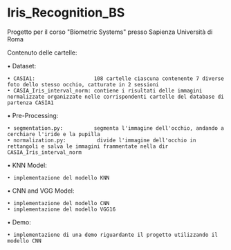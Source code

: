 # Iris_Recognition_BS

Progetto per il corso "Biometric Systems" presso Sapienza Università di Roma

Contenuto delle cartelle:

• Dataset:

    • CASIA1:                   108 cartelle ciascuna contenente 7 diverse foto dello stesso occhio, catturate in 2 sessioni
    • CASIA_Iris_interval_norm: contiene i risultati delle immagini normalizzate organizzate nelle corrispondenti cartelle del database di partenza CASIA1

• Pre-Processing:

    • segmentation.py:          segmenta l'immagine dell'occhio, andando a cerchiare l'iride e la pupilla
    • normalization.py:          divide l'immagine dell'occhio in rettangoli e salva le immagini frammentate nella dir CASIA_Iris_interval_norm

• KNN Model:

    • implementazione del modello KNN 

• CNN and VGG Model:

    • implementazione del modello CNN
    • implementazione del modello VGG16

• Demo:

    • implementazione di una demo riguardante il progetto utilizzando il modello CNN
